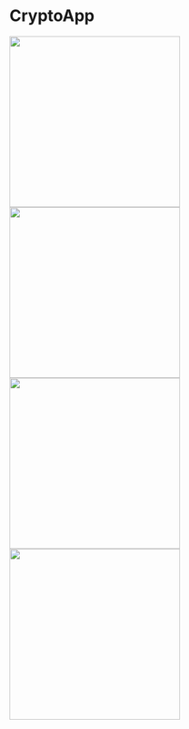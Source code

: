 # CryptoApp
<img src="https://user-images.githubusercontent.com/58516515/179452299-ad9dd40e-5764-4486-9346-b26bdf6aff0e.png" width="300">
<img src="https://user-images.githubusercontent.com/58516515/179452339-0a75cbf5-d33a-4107-803f-ca6f0cd3ad40.png" width="300">
<img src="https://user-images.githubusercontent.com/58516515/179452347-a1c5c4f9-7cda-433c-adb4-49e3fd9d3562.png" width="300">
<img src="https://user-images.githubusercontent.com/58516515/179452356-8a8a8282-2369-41c8-8be7-6eb1ea7f263f.png" width="300">
